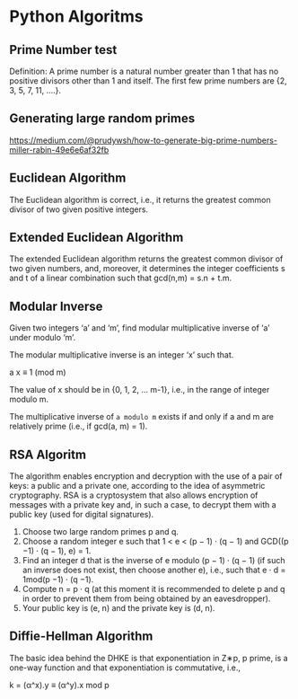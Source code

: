 # Python Algoritms

## Prime Number test

Definition: A prime number is a natural number greater than 1 that has no positive divisors other than 1 and itself. The first few prime numbers are {2, 3, 5, 7, 11, ….}.

## Generating large random primes

https://medium.com/@prudywsh/how-to-generate-big-prime-numbers-miller-rabin-49e6e6af32fb

## Euclidean Algorithm

The Euclidean algorithm is correct, i.e., it returns the greatest common
divisor of two given positive integers.

## Extended Euclidean Algorithm

The extended Euclidean algorithm returns the greatest common divisor of two
given numbers, and, moreover, it determines the integer coefficients s and t of a
linear combination such that gcd(n,m) = s.n + t.m.

## Modular Inverse

Given two integers ‘a’ and ‘m’, find modular multiplicative inverse of ‘a’ under modulo ‘m’.

The modular multiplicative inverse is an integer ‘x’ such that.

a x ≡ 1 (mod m)

The value of x should be in {0, 1, 2, … m-1}, i.e., in the range of integer modulo m.

The multiplicative inverse of `a modulo m` exists if and only if a and m are relatively prime (i.e., if gcd(a, m) = 1).

## RSA Algoritm

The algorithm enables encryption and decryption with the use of a pair of keys:
a public and a private one, according to the idea of asymmetric cryptography. RSA
is a cryptosystem that also allows encryption of messages with a private key and, in
such a case, to decrypt them with a public key (used for digital signatures).

1. Choose two large random primes p and q.
2. Choose a random integer e such that 1 < e < (p − 1) · (q − 1) and
   GCD((p −1) · (q − 1), e) = 1.
3. Find an integer d that is the inverse of e modulo (p − 1) · (q − 1) (if such
   an inverse does not exist, then choose another e), i.e., such that e · d = 1mod(p −1) · (q −1).
4. Compute n = p · q (at this moment it is recommended to delete p and q in order
   to prevent them from being obtained by an eavesdropper).
5. Your public key is (e, n) and the private key is (d, n).

## Diffie-Hellman Algorithm

The basic idea behind the DHKE is that exponentiation in Z∗p,
p prime, is a one-way function and that exponentiation is commutative, i.e.,

k = (α^x).y ≡ (α^y).x mod p
